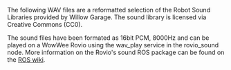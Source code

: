 The following WAV files are a reformatted selection of the Robot Sound Libraries provided by Willow Garage.
The sound library is licensed via Creative Commons (CC0).

The sound files have been formated as 16bit PCM, 8000Hz and can be played on a WowWee Rovio using the wav_play service in the rovio_sound node.
More information on the Rovio's sound ROS package can be found on the [ROS wiki](http://www.ros.org/wiki/rovio_av).
